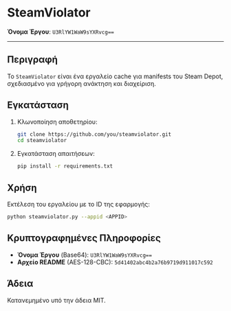 # SteamViolator

**Όνομα Έργου**: `U3RlYW1WaW9sYXRvcg==`

---

## Περιγραφή

Το `SteamViolator` είναι ένα εργαλείο cache για manifests του Steam Depot, σχεδιασμένο για γρήγορη ανάκτηση και διαχείριση.

## Εγκατάσταση

1. Κλωνοποίηση αποθετηρίου:

   ```bash
   git clone https://github.com/you/steamviolator.git
   cd steamviolator
   ```
2. Εγκατάσταση απαιτήσεων:

   ```bash
   pip install -r requirements.txt
   ```

## Χρήση

Εκτέλεση του εργαλείου με το ID της εφαρμογής:

```bash
python steamviolator.py --appid <APPID>
```

## Κρυπτογραφημένες Πληροφορίες

* **Όνομα Έργου** (Base64): `U3RlYW1WaW9sYXRvcg==`
* **Αρχείο README** (AES-128-CBC): `5d41402abc4b2a76b9719d911017c592`

## Άδεια

Κατανεμημένο υπό την άδεια MIT.
